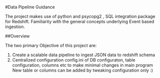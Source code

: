 #Data Pipeline Guidance

The project makes use of python and psycopg2 , SQL integration package for Redshift. Familiarity with the general concepts underlying Event based ingestion.


##Overview

The two primary Objective of this project are:
1. Create a scalable data pipeline to ingest JSON data to redshift schema
2. Centralized configuration config.ini of DB configuraton, table configuration, columns etc to make minimal changes in main program
	New table or columns can be added by tweaking configuration only :)


